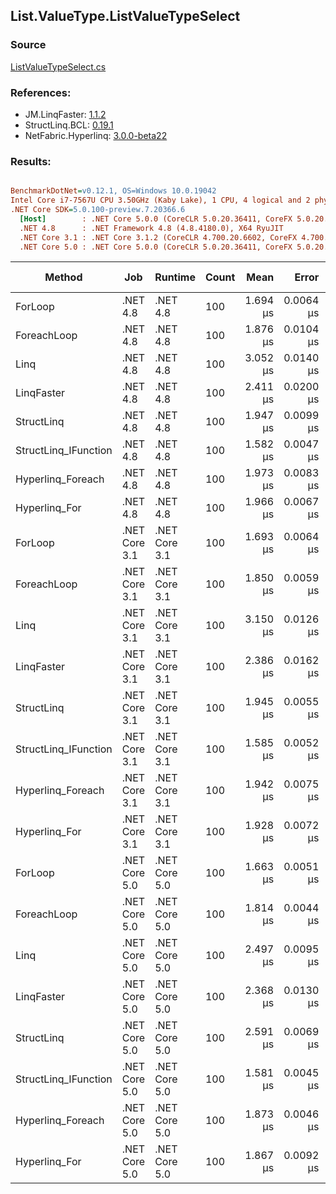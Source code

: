 ﻿## List.ValueType.ListValueTypeSelect

### Source
[ListValueTypeSelect.cs](../LinqBenchmarks/List/ValueType/ListValueTypeSelect.cs)

### References:
- JM.LinqFaster: [1.1.2](https://www.nuget.org/packages/JM.LinqFaster/1.1.2)
- StructLinq.BCL: [0.19.1](https://www.nuget.org/packages/StructLinq.BCL/0.19.1)
- NetFabric.Hyperlinq: [3.0.0-beta22](https://www.nuget.org/packages/NetFabric.Hyperlinq/3.0.0-beta22)

### Results:
``` ini

BenchmarkDotNet=v0.12.1, OS=Windows 10.0.19042
Intel Core i7-7567U CPU 3.50GHz (Kaby Lake), 1 CPU, 4 logical and 2 physical cores
.NET Core SDK=5.0.100-preview.7.20366.6
  [Host]        : .NET Core 5.0.0 (CoreCLR 5.0.20.36411, CoreFX 5.0.20.36411), X64 RyuJIT
  .NET 4.8      : .NET Framework 4.8 (4.8.4180.0), X64 RyuJIT
  .NET Core 3.1 : .NET Core 3.1.2 (CoreCLR 4.700.20.6602, CoreFX 4.700.20.6702), X64 RyuJIT
  .NET Core 5.0 : .NET Core 5.0.0 (CoreCLR 5.0.20.36411, CoreFX 5.0.20.36411), X64 RyuJIT


```
|               Method |           Job |       Runtime | Count |     Mean |     Error |    StdDev | Ratio |  Gen 0 | Gen 1 | Gen 2 | Allocated | Code Size | CacheMisses/Op | BranchMispredictions/Op |
|--------------------- |-------------- |-------------- |------ |---------:|----------:|----------:|------:|-------:|------:|------:|----------:|----------:|---------------:|------------------------:|
|              ForLoop |      .NET 4.8 |      .NET 4.8 |   100 | 1.694 μs | 0.0064 μs | 0.0057 μs |  1.00 |      - |     - |     - |         - |     571 B |              0 |                       0 |
|          ForeachLoop |      .NET 4.8 |      .NET 4.8 |   100 | 1.876 μs | 0.0104 μs | 0.0092 μs |  1.11 |      - |     - |     - |         - |     743 B |              0 |                       0 |
|                 Linq |      .NET 4.8 |      .NET 4.8 |   100 | 3.052 μs | 0.0140 μs | 0.0131 μs |  1.80 | 0.0687 |     - |     - |     144 B |    1216 B |              2 |                       1 |
|           LinqFaster |      .NET 4.8 |      .NET 4.8 |   100 | 2.411 μs | 0.0200 μs | 0.0187 μs |  1.42 | 1.9417 |     - |     - |    4080 B |    1231 B |              8 |                       2 |
|           StructLinq |      .NET 4.8 |      .NET 4.8 |   100 | 1.947 μs | 0.0099 μs | 0.0093 μs |  1.15 |      - |     - |     - |         - |    1079 B |              0 |                       1 |
| StructLinq_IFunction |      .NET 4.8 |      .NET 4.8 |   100 | 1.582 μs | 0.0047 μs | 0.0044 μs |  0.93 |      - |     - |     - |         - |     962 B |              0 |                       0 |
|    Hyperlinq_Foreach |      .NET 4.8 |      .NET 4.8 |   100 | 1.973 μs | 0.0083 μs | 0.0078 μs |  1.16 |      - |     - |     - |         - |    1454 B |              0 |                       1 |
|        Hyperlinq_For |      .NET 4.8 |      .NET 4.8 |   100 | 1.966 μs | 0.0067 μs | 0.0060 μs |  1.16 |      - |     - |     - |         - |    1308 B |              1 |                       1 |
|              ForLoop | .NET Core 3.1 | .NET Core 3.1 |   100 | 1.693 μs | 0.0064 μs | 0.0059 μs |  1.00 |      - |     - |     - |         - |     488 B |              0 |                       1 |
|          ForeachLoop | .NET Core 3.1 | .NET Core 3.1 |   100 | 1.850 μs | 0.0059 μs | 0.0056 μs |  1.09 |      - |     - |     - |         - |     703 B |              0 |                       1 |
|                 Linq | .NET Core 3.1 | .NET Core 3.1 |   100 | 3.150 μs | 0.0126 μs | 0.0112 μs |  1.86 | 0.0648 |     - |     - |     136 B |    1384 B |              2 |                       1 |
|           LinqFaster | .NET Core 3.1 | .NET Core 3.1 |   100 | 2.386 μs | 0.0162 μs | 0.0152 μs |  1.41 | 1.9379 |     - |     - |    4056 B |    1087 B |              8 |                       2 |
|           StructLinq | .NET Core 3.1 | .NET Core 3.1 |   100 | 1.945 μs | 0.0055 μs | 0.0048 μs |  1.15 |      - |     - |     - |         - |     989 B |              1 |                       1 |
| StructLinq_IFunction | .NET Core 3.1 | .NET Core 3.1 |   100 | 1.585 μs | 0.0052 μs | 0.0049 μs |  0.94 |      - |     - |     - |         - |     890 B |              0 |                       0 |
|    Hyperlinq_Foreach | .NET Core 3.1 | .NET Core 3.1 |   100 | 1.942 μs | 0.0075 μs | 0.0071 μs |  1.15 |      - |     - |     - |         - |     869 B |              1 |                       1 |
|        Hyperlinq_For | .NET Core 3.1 | .NET Core 3.1 |   100 | 1.928 μs | 0.0072 μs | 0.0064 μs |  1.14 |      - |     - |     - |         - |     834 B |              1 |                       1 |
|              ForLoop | .NET Core 5.0 | .NET Core 5.0 |   100 | 1.663 μs | 0.0051 μs | 0.0045 μs |  0.98 |      - |     - |     - |         - |     506 B |              0 |                       0 |
|          ForeachLoop | .NET Core 5.0 | .NET Core 5.0 |   100 | 1.814 μs | 0.0044 μs | 0.0039 μs |  1.07 |      - |     - |     - |         - |     722 B |              0 |                       1 |
|                 Linq | .NET Core 5.0 | .NET Core 5.0 |   100 | 2.497 μs | 0.0095 μs | 0.0084 μs |  1.47 | 0.0648 |     - |     - |     136 B |    1361 B |              2 |                       1 |
|           LinqFaster | .NET Core 5.0 | .NET Core 5.0 |   100 | 2.368 μs | 0.0130 μs | 0.0122 μs |  1.40 | 1.9379 |     - |     - |    4056 B |    1104 B |              8 |                       2 |
|           StructLinq | .NET Core 5.0 | .NET Core 5.0 |   100 | 2.591 μs | 0.0069 μs | 0.0065 μs |  1.53 |      - |     - |     - |         - |     964 B |              0 |                       1 |
| StructLinq_IFunction | .NET Core 5.0 | .NET Core 5.0 |   100 | 1.581 μs | 0.0045 μs | 0.0040 μs |  0.93 |      - |     - |     - |         - |     838 B |              0 |                       0 |
|    Hyperlinq_Foreach | .NET Core 5.0 | .NET Core 5.0 |   100 | 1.873 μs | 0.0046 μs | 0.0041 μs |  1.11 |      - |     - |     - |         - |     883 B |              0 |                       1 |
|        Hyperlinq_For | .NET Core 5.0 | .NET Core 5.0 |   100 | 1.867 μs | 0.0092 μs | 0.0086 μs |  1.10 |      - |     - |     - |         - |     849 B |              0 |                       1 |
